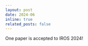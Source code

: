 ```yaml
---
layout: post
date: 2024-06
inline: true
related_posts: false
---
```


One paper is accepted to IROS 2024!
